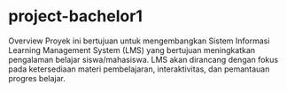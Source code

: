 # project-bachelor1
Overview Proyek ini bertujuan untuk mengembangkan Sistem Informasi Learning Management System (LMS) yang bertujuan meningkatkan pengalaman belajar siswa/mahasiswa. LMS akan dirancang dengan fokus pada ketersediaan materi pembelajaran, interaktivitas, dan pemantauan progres belajar.
